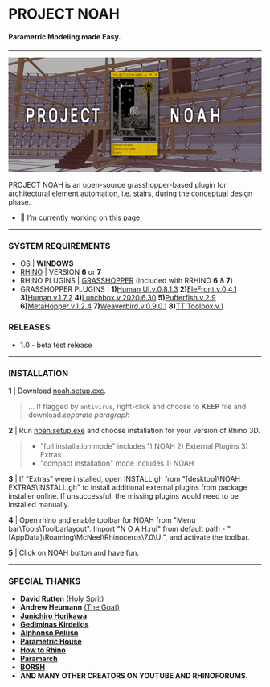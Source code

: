# PROJECT NOAH
#### Parametric Modeling made Easy.

---

![Parametric Modeling made Easy.](https://github.com/NyanDesigns/NOAH/blob/main/v.1.0/SourceFiles/IMAGES/BannerEdit.jpg)

PROJECT NOAH is an open-source grasshopper-based plugin for architectural element automation, i.e. stairs, during the conceptual design phase.

- 🔭 I’m currently working on this page. 


---

### SYSTEM REQUIREMENTS

- OS | __WINDOWS__
- [RHINO](https://www.rhino3d.com/download/) | VERSION __6__ or __7__
- RHINO PLUGINS | [GRASSHOPPER](https://www.grasshopper3d.com/page/download-1) (included with RRHINO __6__ & __7__)
- GRASSHOPPER PLUGINS | __1)__[Human UI.v.0.8.1.3](https://www.food4rhino.com/app/human-ui) __2)__[EleFront.v.0.4.1](https://www.food4rhino.com/app/elefront) __3)__[Human.v.1.7.2](https://www.food4rhino.com/app/human) __4)__[Lunchbox.v.2020.6.30](https://www.food4rhino.com/app/lunchbox) __5)__[Pufferfish.v.2.9](https://www.food4rhino.com/app/pufferfish) __6)__[MetaHopper.v.1.2.4](https://www.food4rhino.com/app/metahopper) __7)__[Weaverbird.v.0.9.0.1](https://www.giuliopiacentino.com/weaverbird/) __8)__[TT Toolbox.v.1](https://www.food4rhino.com/app/tt-toolbox)

### RELEASES

- 1.0 - beta test release

---

### INSTALLATION

__1__ | Download [noah.setup.exe](https://github.com/NyanDesigns/NOAH/blob/main/v.1.0/noah-setup.exe).
> ... If flagged by `antivirus`, right-click and choose to __KEEP__ file and download.*separate paragraph*

__2__ | Run [noah.setup.exe](https://github.com/NyanDesigns/NOAH/blob/main/v.1.0/noah-setup.exe) and choose installation for your version of Rhino 3D.
> - "full installation mode" includes 1) NOAH 2) External Plugins 3) Extras 
> - "compact installation" mode includes 1) NOAH

__3__ | If "Extras" were installed, open INSTALL.gh from "[desktop]\NOAH EXTRAS\INSTALL.gh" to install additional external plugins from package installer online. If unsuccessful, the missing plugins would need to be installed manually.

__4__ | Open rhino and enable toolbar for NOAH from "Menu bar\Tools\Toolbarlayout". Import "N O A H.rui" from default path - "[AppData]\Roaming\McNeel\Rhinoceros\7.0\UI", and activate the toolbar.

__5__ | Click on NOAH button and have fun.

---

### SPECIAL THANKS
- __David Rutten__ [(Holy Sprit)](https://www.youtube.com/user/DavidMTRutten)
- __Andrew Heumann__ [(The Goat)](https://www.youtube.com/channel/UCxBNmThLKmkzCcJLtgJBqYg)
- [__Junichiro Horikawa__](https://www.youtube.com/channel/UC5NStd0QmACnWs9DzqJ3vHg)
- [__Gediminas Kirdeikis__](https://www.youtube.com/user/Gediminas3)
- [__Alphonso Peluso__](https://www.youtube.com/user/vertexdigitaldesign)
- [__Parametric House__](https://www.youtube.com/c/ParametricHouse/videos)
- [__How to Rhino__](https://www.youtube.com/channel/UCwImuwbI4lKk544-FS7A2Yw)
- [__Paramarch__](https://www.youtube.com/channel/UCk-taU3sDSSyM6qehAJmTRg)
- [__BORSH__](http://borsh.pro/)
- __AND MANY OTHER CREATORS ON YOUTUBE AND RHINOFORUMS.__
